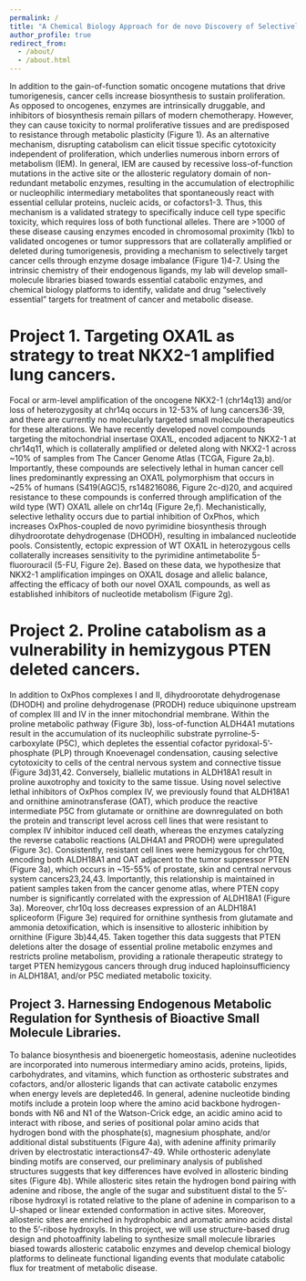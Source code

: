 ```yaml
---
permalink: /
title: "A Chemical Biology Approach for de novo Discovery of Selectively Essential Metabolic Enzymes"
author_profile: true
redirect_from: 
  - /about/
  - /about.html
---
```


In addition to the gain-of-function somatic oncogene mutations that drive tumorigenesis, cancer cells increase biosynthesis to sustain proliferation. As opposed to oncogenes, enzymes are intrinsically druggable, and inhibitors of biosynthesis remain pillars of modern chemotherapy. However, they can cause toxicity to normal proliferative tissues and are predisposed to resistance through metabolic plasticity (Figure 1). As an alternative mechanism, disrupting catabolism can elicit tissue specific cytotoxicity independent of proliferation, which underlies numerous inborn errors of metabolism (IEM). In general, IEM are caused by recessive loss-of-function mutations in the active site or the allosteric regulatory domain of non-redundant metabolic enzymes, resulting in the accumulation of electrophilic or nucleophilic intermediary metabolites that spontaneously react with essential cellular proteins, nucleic acids, or cofactors1-3. Thus, this mechanism is a validated strategy to specifically induce cell type specific toxicity, which requires loss of both functional alleles. There are >1000 of these disease causing enzymes encoded in chromosomal proximity (1kb) to validated oncogenes or tumor suppressors that are collaterally amplified or deleted during tumorigenesis, providing a mechanism to selectively target cancer cells through enzyme dosage imbalance (Figure 1)4-7. Using the intrinsic chemistry of their endogenous ligands, my lab will develop small-molecule libraries biased towards essential catabolic enzymes, and chemical biology platforms to identify, validate and drug “selectively essential” targets for treatment of cancer and metabolic disease.

Project 1. Targeting OXA1L as strategy to treat NKX2-1 amplified lung cancers.
======
Focal or arm-level amplification of the oncogene NKX2-1 (chr14q13) and/or loss of heterozygosity at chr14q occurs in 12-53% of lung cancers36-39, and there are currently no molecularly targeted small molecule therapeutics for these alterations. We have recently developed novel compounds targeting the mitochondrial insertase OXA1L, encoded adjacent to NKX2-1 at chr14q11, which is collaterally amplified or deleted along with NKX2-1 across ~10% of samples from The Cancer Genome Atlas (TCGA, Figure 2a,b). Importantly, these compounds are selectively lethal in human cancer cell lines predominantly expressing an OXA1L polymorphism that occurs in ~25% of humans (S419(AGC)5, rs148216086, Figure 2c-d)20, and acquired resistance to these compounds is conferred through amplification of the wild type (WT) OXA1L allele on chr14q (Figure 2e,f). Mechanistically, selective lethality occurs due to partial inhibition of OxPhos, which increases OxPhos-coupled de novo pyrimidine biosynthesis through dihydroorotate dehydrogenase (DHODH), resulting in imbalanced nucleotide pools. Consistently, ectopic expression of WT OXA1L in heterozygous cells collaterally increases sensitivity to the pyrimidine antimetabolite 5-fluorouracil (5-FU, Figure 2e). Based on these data, we hypothesize that NKX2-1 amplification impinges on OXA1L dosage and allelic balance, affecting the efficacy of both our novel OXA1L compounds, as well as established inhibitors of nucleotide metabolism (Figure 2g). 

Project 2. Proline catabolism as a vulnerability in hemizygous PTEN deleted cancers.
======
In addition to OxPhos complexes I and II, dihydroorotate dehydrogenase (DHODH) and proline dehydrogenase (PRODH) reduce ubiquinone upstream of complex III and IV in the inner mitochondrial membrane. Within the proline metabolic pathway (Figure 3b), loss-of-function ALDH4A1 mutations result in the accumulation of its nucleophilic substrate pyrroline-5-carboxylate (P5C), which depletes the essential cofactor pyridoxal-5’-phosphate (PLP) through Knoevenagel condensation, causing selective cytotoxicity to cells of the central nervous system and connective tissue (Figure 3d)31,42. Conversely, biallelic mutations in ALDH18A1 result in proline auxotrophy and toxicity to the same tissue. Using novel selective lethal inhibitors of OxPhos complex IV, we previously found that ALDH18A1 and ornithine aminotransferase (OAT), which produce the reactive intermediate P5C from glutamate or ornithine are downregulated on both the protein and transcript level across cell lines that were resistant to complex IV inhibitor induced cell death, whereas the enzymes catalyzing the reverse catabolic reactions (ALDH4A1 and PRODH) were upregulated (Figure 3c). Consistently, resistant cell lines were hemizygous for chr10q, encoding both ALDH18A1 and OAT adjacent to the tumor suppressor PTEN (Figure 3a), which occurs in ~15-55% of prostate, skin and central nervous system cancers23,24,43. Importantly, this relationship is maintained in patient samples taken from the cancer genome atlas, where PTEN copy number is significantly correlated with the expression of ALDH18A1 (Figure 3a). Moreover, chr10q loss decreases expression of an ALDH18A1 spliceoform (Figure 3e) required for ornithine synthesis from glutamate and ammonia detoxification, which is insensitive to allosteric inhibition by ornithine (Figure 3b)44,45. Taken together this data suggests that PTEN deletions alter the dosage of essential proline metabolic enzymes and restricts proline metabolism, providing a rationale therapeutic strategy to target PTEN hemizygous cancers through drug induced haploinsufficiency in ALDH18A1, and/or P5C mediated metabolic toxicity. 

Project 3. Harnessing Endogenous Metabolic Regulation for Synthesis of Bioactive Small Molecule Libraries. 
------
To balance biosynthesis and bioenergetic homeostasis, adenine nucleotides are incorporated into numerous intermediary amino acids, proteins, lipids, carbohydrates, and vitamins, which function as orthosteric substrates and cofactors, and/or allosteric ligands that can activate catabolic enzymes when energy levels are depleted46. In general, adenine nucleotide binding motifs include a protein loop where the amino acid backbone hydrogen-bonds with N6 and N1 of the Watson-Crick edge, an acidic amino acid to interact with ribose, and series of positional polar amino acids that hydrogen bond with the phosphate(s), magnesium phosphate, and/or additional distal substituents (Figure 4a), with adenine affinity primarily driven by electrostatic interactions47-49. While orthosteric adenylate binding motifs are conserved, our preliminary analysis of published structures suggests that key differences have evolved in allosteric binding sites (Figure 4b). While allosteric sites retain the hydrogen bond pairing with adenine and ribose, the angle of the sugar and substituent distal to the 5’-ribose hydroxyl is rotated relative to the plane of adenine in comparison to a U-shaped or linear extended conformation in active sites. Moreover, allosteric sites are enriched in hydrophobic and aromatic amino acids distal to the 5’-ribose hydroxyls. In this project, we will use structure-based drug design and photoaffinity labeling to synthesize small molecule libraries biased towards allosteric catabolic enzymes and develop chemical biology platforms to delineate functional liganding events that modulate catabolic flux for treatment of metabolic disease. 
